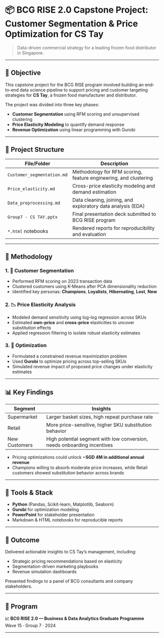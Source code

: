# 📦 BCG RISE 2.0 Capstone Project: Customer Segmentation & Price Optimization for CS Tay

> Data-driven commercial strategy for a leading frozen food distributor in Singapore.

---

## 🎯 Objective

This capstone project for the BCG RISE program involved building an end-to-end data science pipeline to support pricing and customer targeting strategies for **CS Tay**, a frozen food manufacturer and distributor.

The project was divided into three key phases:
- **Customer Segmentation** using RFM scoring and unsupervised clustering
- **Price Elasticity Modeling** to quantify demand response
- **Revenue Optimization** using linear programming with Gurobi

---

## 📂 Project Structure

| File/Folder                     | Description                                                                 |
|--------------------------------|-----------------------------------------------------------------------------|
| `Customer_segmentation.md`     | Methodology for RFM scoring, feature engineering, and clustering           |
| `Price_elasticity.md`          | Cross-price elasticity modeling and demand estimation                      |
| `Data_preprocessing.md`        | Data cleaning, joining, and exploratory data analysis (EDA)                |
| `Group7 - CS TAY.pptx`         | Final presentation deck submitted to BCG RISE program                      |
| `*.html` notebooks             | Rendered reports for reproducibility and evaluation                        |

---

## 🧪 Methodology

### 1. 🧮 Customer Segmentation

- Performed RFM scoring on 2023 transaction data
- Clustered customers using K-Means after PCA dimensionality reduction
- Identified key personas: **Champions**, **Loyalists**, **Hibernating**, **Lost**, **New**

### 2. 📉 Price Elasticity Analysis

- Modeled demand sensitivity using log-log regression across SKUs
- Estimated **own-price** and **cross-price** elasticities to uncover substitution effects
- Applied regression filtering to isolate robust elasticity estimates

### 3. 🧠 Optimization

- Formulated a constrained revenue maximization problem
- Used **Gurobi** to optimize pricing across top-selling SKUs
- Simulated revenue impact of proposed price changes under elasticity estimates

---

## 📊 Key Findings

| Segment        | Insights                                                                 |
|----------------|--------------------------------------------------------------------------|
| Supermarket    | Larger basket sizes, high repeat purchase rate                          |
| Retail         | More price-sensitive, higher SKU substitution behavior                  |
| New Customers  | High potential segment with low conversion, needs onboarding incentives |

- Pricing optimizations could unlock **~SGD 4M in additional annual revenue**
- Champions willing to absorb moderate price increases, while Retail customers showed substitution behavior across brands

---

## 🧠 Tools & Stack

- **Python** (Pandas, Scikit-learn, Matplotlib, Seaborn)
- **Gurobi** for optimization modeling
- **PowerPoint** for stakeholder presentation
- Markdown & HTML notebooks for reproducible reports

---

## 📌 Outcome

Delivered actionable insights to CS Tay’s management, including:
- Strategic pricing recommendations based on elasticity
- Segmentation-driven marketing playbooks
- Revenue simulation dashboards

Presented findings to a panel of BCG consultants and company stakeholders.

---

## 🏅 Program

**📈 BCG RISE 2.0 — Business & Data Analytics Graduate Programme**  
Wave 15 · Group 7 · 2024

---
